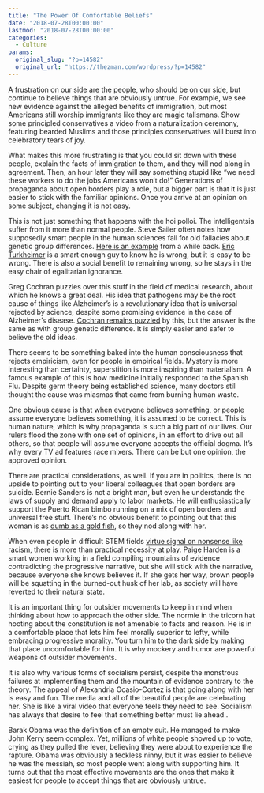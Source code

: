 ```yaml
---
title: "The Power Of Comfortable Beliefs"
date: "2018-07-28T00:00:00"
lastmod: "2018-07-28T00:00:00"
categories:
  - Culture
params:
  original_slug: "?p=14582"
  original_url: "https://thezman.com/wordpress/?p=14582"
---
```


A frustration on our side are the people, who should be on our side, but
continue to believe things that are obviously untrue. For example, we
see new evidence against the alleged benefits of immigration, but most
Americans still worship immigrants like they are magic talismans. Show
some principled conservatives a video from a naturalization ceremony,
featuring bearded Muslims and those principles conservatives will burst
into celebratory tears of joy.

What makes this more frustrating is that you could sit down with these
people, explain the facts of immigration to them, and they will nod
along in agreement. Then, an hour later they will say something stupid
like “we need these workers to do the jobs Americans won’t do!”
Generations of propaganda about open borders play a role, but a bigger
part is that it is just easier to stick with the familiar opinions. Once
you arrive at an opinion on some subject, changing it is not easy.

This is not just something that happens with the hoi polloi. The
intelligentsia suffer from it more than normal people. Steve Sailer
often notes how supposedly smart people in the human sciences fall for
old fallacies about genetic group differences. [Here is an
example](http://www.unz.com/isteve/turkheimer-contra-cochran/) from a
while back. [Eric
Turkheimer](https://en.wikipedia.org/wiki/Eric_Turkheimer) is a smart
enough guy to know he is wrong, but it is easy to be wrong. There is
also a social benefit to remaining wrong, so he stays in the easy chair
of egalitarian ignorance.

Greg Cochran puzzles over this stuff in the field of medical research,
about which he knows a great deal. His idea that pathogens may be the
root cause of things like Alzheimer’s is a revolutionary idea that is
universal rejected by science, despite some promising evidence in the
case of Alzheimer’s disease. [Cochran remains
puzzled](https://westhunt.wordpress.com/2018/07/14/alzheimers-or-did-i-already-say-that/)
by this, but the answer is the same as with group genetic difference. It
is simply easier and safer to believe the old ideas.

There seems to be something baked into the human consciousness that
rejects empiricism, even for people in empirical fields. Mystery is more
interesting than certainty, superstition is more inspiring than
materialism. A famous example of this is how medicine initially
responded to the Spanish Flu. Despite germ theory being established
science, many doctors still thought the cause was miasmas that came from
burning human waste.

One obvious cause is that when everyone believes something, or people
assume everyone believes something, it is assumed to be correct. This is
human nature, which is why propaganda is such a big part of our lives.
Our rulers flood the zone with one set of opinions, in an effort to
drive out all others, so that people will assume everyone accepts the
official dogma. It’s why every TV ad features race mixers. There can be
but one opinion, the approved opinion.

There are practical considerations, as well. If you are in politics,
there is no upside to pointing out to your liberal colleagues that open
borders are suicide. Bernie Sanders is not a bright man, but even he
understands the laws of supply and demand apply to labor markets. He
will enthusiastically support the Puerto Rican bimbo running on a mix of
open borders and universal free stuff. There’s no obvious benefit to
pointing out that this woman is as [dumb as a gold
fish](http://www.cc.com/video-clips/jzbxb9/the-daily-show-with-trevor-noah-alexandria-ocasio-cortez---bringing-moral-courage-to-american-politics---extended-interview),
so they nod along with her.

When even people in difficult STEM fields [virtue signal on nonsense
like
racism](https://twitter.com/kph3k/status/858802991100551168?ref_src=twsrc%5Etfw%7Ctwcamp%5Etweetembed%7Ctwterm%5E858802991100551168&ref_url=http%3A%2F%2Fwww.unz.com%2Fisteve%2Fpaige-hardens-upcoming-book-the-genetic-lottery%2F),
there is more than practical necessity at play. Paige Harden is a smart
women working in a field compiling mountains of evidence contradicting
the progressive narrative, but she will stick with the narrative,
because everyone she knows believes it. If she gets her way, brown
people will be squatting in the burned-out husk of her lab, as society
will have reverted to their natural state.

It is an important thing for outsider movements to keep in mind when
thinking about how to approach the other side. The normie in the tricorn
hat hooting about the constitution is not amenable to facts and reason.
He is in a comfortable place that lets him feel morally superior to
lefty, while embracing progressive morality. You turn him to the dark
side by making that place uncomfortable for him. It is why mockery and
humor are powerful weapons of outsider movements.

It is also why various forms of socialism persist, despite the monstrous
failures at implementing them and the mountain of evidence contrary to
the theory. The appeal of Alexandria Ocasio-Cortez is that going along
with her is easy and fun. The media and all of the beautiful people are
celebrating her. She is like a viral video that everyone feels they need
to see. Socialism has always that desire to feel that something better
must lie ahead..

Barak Obama was the definition of an empty suit. He managed to make John
Kerry seem complex. Yet, millions of white people showed up to vote,
crying as they pulled the lever, believing they were about to experience
the rapture. Obama was obviously a feckless ninny, but it was easier to
believe he was the messiah, so most people went along with supporting
him. It turns out that the most effective movements are the ones that
make it easiest for people to accept things that are obviously untrue.
